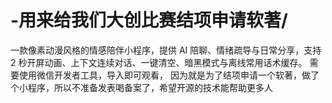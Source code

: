 # -用来给我们大创比赛结项申请软著/

一款像素动漫风格的情感陪伴小程序，提供 AI 陪聊、情绪疏导与日常分享，支持 2 秒开屏动画、上下文连续对话、一键清空、暗黑模式与离线常用话术缓存。
需要使用微信开发者工具，导入即可观看，
因为就是为了结项申请一个软著，做了个小程序，所以不准备发表喝备案了，希望开源的技术能帮助更多人

